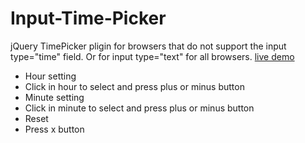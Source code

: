 # Input-Time-Picker
jQuery TimePicker pligin for browsers that do not support the input type="time" field. Or for input type="text" for all browsers.
[live demo](http://timepicker.baners.webd.pl)
-  Hour setting
  - Click in hour to select and press plus or minus button
-  Minute setting
  - Click in minute to select and press plus or minus button
-  Reset
  - Press x button
